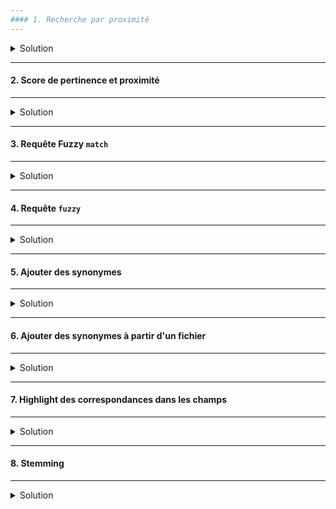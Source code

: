 ```yaml
---
#### 1. Recherche par proximité
---
```

<details>
<summary>Solution</summary>

##### :arrow_forward: Ajouter les documents de test

```
PUT /proximity/_doc/1
{
  "title": "Spicy Sauce"
}
```

```
PUT /proximity/_doc/2
{
  "title": "Spicy Tomato Sauce"
}
```

```
PUT /proximity/_doc/3
{
  "title": "Spicy Tomato and Garlic Sauce"
}
```

```
PUT /proximity/_doc/4
{
  "title": "Tomato Sauce (spicy)"
}
```

```
PUT /proximity/_doc/5
{
  "title": "Spicy and very delicious Tomato Sauce"
}
```

##### :arrow_forward: Ajouter le paramètre `slop` à la requête `match_phrase`

```
GET /proximity/_search
{
  "query": {
    "match_phrase": {
      "title": {
        "query": "spicy sauce",
        "slop": 1
      }
    }
  }
}
```

```
GET /proximity/_search
{
  "query": {
    "match_phrase": {
      "title": {
        "query": "spicy sauce",
        "slop": 2
      }
    }
  }
}
```

</details>


---
#### 2. Score de pertinence et proximité
---
<details>
<summary>Solution</summary>

##### :arrow_forward: Un simple `match` dans une requête `bool`

```
GET /proximity/_search
{
  "query": {
    "bool": {
      "must": [
        {
          "match": {
            "title": {
              "query": "spicy sauce"
            }
          }
        }
      ]
    }
  }
}
```

##### :arrow_forward: Booster la pertinence en se basant sur le proximité

```
GET /proximity/_search
{
  "query": {
    "bool": {
      "must": [
        {
          "match": {
            "title": {
              "query": "spicy sauce"
            }
          }
        }
      ],
      "should": [
        {
          "match_phrase": {
            "title": {
              "query": "spicy sauce"
            }
          }
        }
      ]
    }
  }
}
```

##### :arrow_forward: Ajouter le paramètre `slop`

```
GET /proximity/_search
{
  "query": {
    "bool": {
      "must": [
        {
          "match": {
            "title": {
              "query": "spicy sauce"
            }
          }
        }
      ],
      "should": [
        {
          "match_phrase": {
            "title": {
              "query": "spicy sauce",
              "slop": 5
            }
          }
        }
      ]
    }
  }
}
```

</details>


---
#### 3. Requête Fuzzy `match`
---
<details>
<summary>Solution</summary>

##### :arrow_forward: Recherche avec `fuzziness` à `auto`

```
GET /product/_search
{
  "query": {
    "match": {
      "name": {
        "query": "l0bster",
        "fuzziness": "auto"
      }
    }
  }
}
```

```
GET /product/_search
{
  "query": {
    "match": {
      "name": {
        "query": "lobster",
        "fuzziness": "auto"
      }
    }
  }
}
```

##### :arrow_forward: Fuzziness pour `term` (en specifiant un entier)

```
GET /product/_search
{
  "query": {
    "match": {
      "name": {
        "query": "l0bster love",
        "operator": "and",
        "fuzziness": 1
      }
    }
  }
}
```

##### :arrow_forward: Commutation de lettres avec transpositions

```
GET /product/_search
{
  "query": {
    "match": {
      "name": {
        "query": "lvie",
        "fuzziness": 1
      }
    }
  }
}
```

##### :arrow_forward: Désactiver les transpositions

```
GET /product/_search
{
  "query": {
    "match": {
      "name": {
        "query": "lvie",
        "fuzziness": 1,
        "fuzzy_transpositions": false
      }
    }
  }
}
```

</details>


---
#### 4. Requête `fuzzy`
---
<details>
<summary>Solution</summary>

```
GET /product/_search
{
  "query": {
    "fuzzy": {
      "name": {
        "value": "LOBSTER",
        "fuzziness": "auto"
      }
    }
  }
}
```

```
GET /product/_search
{
  "query": {
    "fuzzy": {
      "name": {
        "value": "lobster",
        "fuzziness": "auto"
      }
    }
  }
}
```

</details>

---
#### 5. Ajouter des synonymes
---
<details>
<summary>Solution</summary>

<img src="https://i.ibb.co/yq5gBTV/01-Screenshot-from-2021-03-21-20-22-22.png" width="80%">

##### :arrow_forward: Creation d'un index avec un analyzer configuré

```
PUT /synonyms
{
  "settings": {
    "analysis": {
      "filter": {
        "synonym_test": {
          "type": "synonym", 
          "synonyms": [
            "awful => terrible",
            "awesome => great, super",
            "elasticsearch, logstash, kibana => elk",
            "weird, strange"
          ]
        }
      },
      "analyzer": {
        "my_analyzer": {
          "tokenizer": "standard",
          "filter": [
            "lowercase",
            "synonym_test"
          ]
        }
      }
    }
  },
  "mappings": {
    "properties": {
      "description": {
        "type": "text",
        "analyzer": "my_analyzer"
      }
    }
  }
}
```

##### :arrow_forward: Tester l"analyzer (avec les synonymes)

```
POST /synonyms/_analyze
{
  "analyzer": "my_analyzer",
  "text": "awesome"
}
```

```
POST /synonyms/_analyze
{
  "analyzer": "my_analyzer",
  "text": "Elasticsearch"
}
```

```
POST /synonyms/_analyze
{
  "analyzer": "my_analyzer",
  "text": "weird"
}
```

```
POST /synonyms/_analyze
{
  "analyzer": "my_analyzer",
  "text": "Elasticsearch is awesome, but can also seem weird sometimes."
}
```

##### :arrow_forward: Ajouter un document de test

```
POST /synonyms/_doc
{
  "description": "Elasticsearch is awesome, but can also seem weird sometimes."
}
```

##### :arrow_forward: Rechercher des synonymes dans l'index

```
GET /synonyms/_search
{
  "query": {
    "match": {
      "description": "great"
    }
  }
}
```

```
GET /synonyms/_search
{
  "query": {
    "match": {
      "description": "awesome"
    }
  }
}
```

</details>


---
#### 6. Ajouter des synonymes à partir d'un fichier
---
<details>
<summary>Solution</summary>

##### :arrow_forward: Creation d'un index avec un analyzer configuré

```
PUT /synonyms
{
  "settings": {
    "analysis": {
      "filter": {
        "synonym_test": {
          "type": "synonym",
          "synonyms_path": "analysis/synonyms.txt"
        }
      },
      "analyzer": {
        "my_analyzer": {
          "tokenizer": "standard",
          "filter": [
            "lowercase",
            "synonym_test"
          ]
        }
      }
    }
  },
  "mappings": {
    "properties": {
      "description": {
        "type": "text",
        "analyzer": "my_analyzer"
      }
    }
  }
}
```

##### :arrow_forward: Le fichier des synonymes (`config/analysis/synonyms.txt`)

```
### This is a comment

awful => terrible
awesome => great, super
elasticsearch, logstash, kibana => elk
weird, strange
```

##### :arrow_forward: Tester l'analyzer

```
POST /synonyms/_analyze
{
  "analyzer": "my_analyzer",
  "text": "Elasticsearch"
}
```

</details>

---
#### 7. Highlight des correspondances dans les champs
---
<details>
<summary>Solution</summary>

##### :arrow_forward: Ajouter un document de test

```
PUT /highlighting/_doc/1
{
  "description": "Let me tell you a story about Elasticsearch. It's a full-text search engine that is built on Apache Lucene. It's really easy to use, but also packs lots of advanced features that you can use to tweak its searching capabilities. Lots of well-known and established companies use Elasticsearch, and so should you!"
}
```

##### :arrow_forward: Highlight des correspondances dans le champs `description`

```
GET /highlighting/_search
{
  "_source": false,
  "query": {
    "match": { "description": "Elasticsearch story" }
  },
  "highlight": {
    "fields": {
      "description" : {}
    }
  }
}
```

##### :arrow_forward: Spécifier un tag

```
GET /highlighting/_search
{
  "_source": false,
  "query": {
    "match": { "description": "Elasticsearch story" }
  },
  "highlight": {
    "pre_tags": [ "<strong>" ],
    "post_tags": [ "</strong>" ],
    "fields": {
      "description" : {}
    }
  }
}
```

</details>


---
#### 8. Stemming
---
<details>
<summary>Solution</summary>

##### :arrow_forward: Creation d'un index de test

```
PUT /stemming_test
{
  "settings": {
    "analysis": {
      "filter": {
        "synonym_test": {
          "type": "synonym",
          "synonyms": [
            "firm => company",
            "love, enjoy"
          ]
        },
        "stemmer_test" : {
          "type" : "stemmer",
          "name" : "english"
        }
      },
      "analyzer": {
        "my_analyzer": {
          "tokenizer": "standard",
          "filter": [
            "lowercase",
            "synonym_test",
            "stemmer_test"
          ]
        }
      }
    }
  },
  "mappings": {
    "properties": {
      "description": {
        "type": "text",
        "analyzer": "my_analyzer"
      }
    }
  }
}
```

##### :arrow_forward: Ajouter un document de test

```
PUT /stemming_test/_doc/1
{
  "description": "I love working for my firm!"
}
```

##### :arrow_forward: Matching de document avec le mot de base (`work`)

```
GET /stemming_test/_search
{
  "query": {
    "match": {
      "description": "enjoy work"
    }
  }
}
```

##### :arrow_forward: La requête est stemmed, donc le document correspond encore

```
GET /stemming_test/_search
{
  "query": {
    "match": {
      "description": "love working"
    }
  }
}
```

##### :arrow_forward: Synonymes et les mots stemmed sont toujours highlightés

```
GET /stemming_test/_search
{
  "query": {
    "match": {
      "description": "enjoy work"
    }
  },
  "highlight": {
    "fields": {
      "description": {}
    }
  }
}
```

</details>

